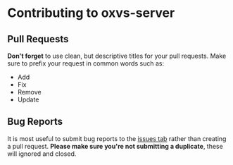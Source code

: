 # Contributing to oxvs-server

## Pull Requests

**Don't forget** to use clean, but descriptive titles for your pull requests. Make sure to prefix your request in common words such as:
- Add
- Fix
- Remove
- Update

## Bug Reports

It is most useful to submit bug reports to the [issues tab](https://github.com/0aoq/oxvs-server/issues/new) rather than creating a pull request. **Please make sure you're not submitting a duplicate**, these will ignored and closed.